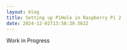 ```yaml
---
layout: blog
title: Setting up PiHole in Raspberry Pi 2
date: 2024-12-01T13:58:39.562Z
---
```

W﻿ork in Progress